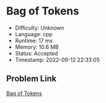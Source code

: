 # Bag of Tokens

- Difficulty: Unknown
- Language: cpp
- Runtime: 17 ms
- Memory: 10.6 MB
- Status: Accepted
- Timestamp: 2022-09-12 22:33:05

## Problem Link
[Bag of Tokens](https://leetcode.com/problems/bag-of-tokens)

